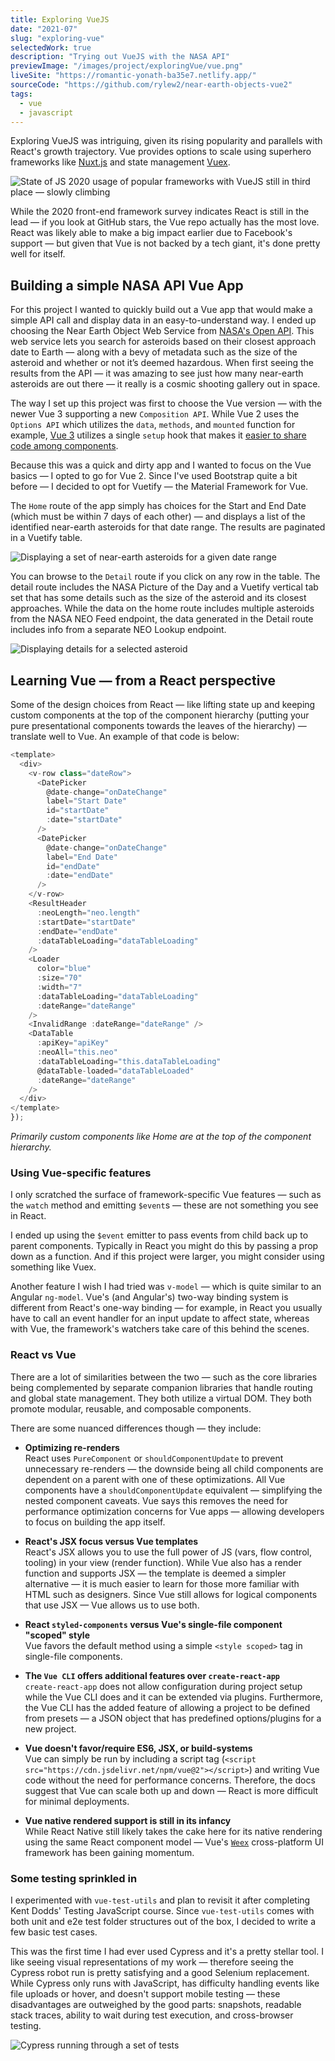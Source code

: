 ```yaml
---
title: Exploring VueJS
date: "2021-07"
slug: "exploring-vue"
selectedWork: true
description: "Trying out VueJS with the NASA API"
previewImage: "/images/project/exploringVue/vue.png"
liveSite: "https://romantic-yonath-ba35e7.netlify.app/"
sourceCode: "https://github.com/rylew2/near-earth-objects-vue2"
tags:
  - vue
  - javascript
---
```


Exploring VueJS was intriguing, given its rising popularity and parallels with React's growth trajectory. Vue provides options to scale using superhero frameworks like [Nuxt.js](https://nuxtjs.org/) and state management [Vuex](https://vuex.vuejs.org/).

![State of JS 2020 usage of popular frameworks with VueJS still in third place — slowly climbing](/images/project/exploringVue/comparison.png)

While the 2020 front-end framework survey indicates React is still in the lead — if you look at GitHub stars, the Vue repo actually has the most love. React was likely able to make a big impact earlier due to Facebook's support — but given that Vue is not backed by a tech giant, it's done pretty well for itself.

## Building a simple NASA API Vue App

For this project I wanted to quickly build out a Vue app that would make a simple API call and display data in an easy-to-understand way. I ended up choosing the Near Earth Object Web Service from [NASA's Open API](https://api.nasa.gov/). This web service lets you search for asteroids based on their closest approach date to Earth — along with a bevy of metadata such as the size of the asteroid and whether or not it’s deemed hazardous. When first seeing the results from the API — it was amazing to see just how many near-earth asteroids are out there — it really is a cosmic shooting gallery out in space.

The way I set up this project was first to choose the Vue version — with the newer Vue 3 supporting a new `Composition API`. While Vue 2 uses the `Options API` which utilizes the `data`, `methods`, and `mounted` function for example, [Vue 3](https://markus.oberlehner.net/blog/vue-3-composition-api-vs-options-api/) utilizes a single `setup` hook that makes it [easier to share code among components](https://markus.oberlehner.net/blog/vue-3-composition-api-vs-options-api/).

Because this was a quick and dirty app and I wanted to focus on the Vue basics — I opted to go for Vue 2. Since I've used Bootstrap quite a bit before — I decided to opt for Vuetify — the Material Framework for Vue.

The `Home` route of the app simply has choices for the Start and End Date (which must be within 7 days of each other) — and displays a list of the identified near-earth asteroids for that date range. The results are paginated in a Vuetify table.

![Displaying a set of near-earth asteroids for a given date range](/images/project/exploringVue/home.png)

You can browse to the `Detail` route if you click on any row in the table. The detail route includes the NASA Picture of the Day and a Vuetify vertical tab set that has some details such as the size of the asteroid and its closest approaches. While the data on the home route includes multiple asteroids from the NASA NEO Feed endpoint, the data generated in the Detail route includes info from a separate NEO Lookup endpoint.

![Displaying details for a selected asteroid](/images/project/exploringVue/detail.png)

## Learning Vue — from a React perspective

Some of the design choices from React — like lifting state up and keeping custom components at the top of the component hierarchy (putting your pure presentational components towards the leaves of the hierarchy) — translate well to Vue. An example of that code is below:

```js
<template>
  <div>
    <v-row class="dateRow">
      <DatePicker
        @date-change="onDateChange"
        label="Start Date"
        id="startDate"
        :date="startDate"
      />
      <DatePicker
        @date-change="onDateChange"
        label="End Date"
        id="endDate"
        :date="endDate"
      />
    </v-row>
    <ResultHeader
      :neoLength="neo.length"
      :startDate="startDate"
      :endDate="endDate"
      :dataTableLoading="dataTableLoading"
    />
    <Loader
      color="blue"
      :size="70"
      :width="7"
      :dataTableLoading="dataTableLoading"
      :dateRange="dateRange"
    />
    <InvalidRange :dateRange="dateRange" />
    <DataTable
      :apiKey="apiKey"
      :neoAll="this.neo"
      :dataTableLoading="this.dataTableLoading"
      @dataTable-loaded="dataTableLoaded"
      :dateRange="dateRange"
    />
  </div>
</template>
});
```

*Primarily custom components like Home are at the top of the component hierarchy.*

### Using Vue-specific features

I only scratched the surface of framework-specific Vue features — such as the `watch` method and emitting `$event`s — these are not something you see in React.

I ended up using the `$event` emitter to pass events from child back up to parent components. Typically in React you might do this by passing a prop down as a function. And if this project were larger, you might consider using something like Vuex.

Another feature I wish I had tried was `v-model` — which is quite similar to an Angular `ng-model`. Vue's (and Angular's) two-way binding system is different from React's one-way binding — for example, in React you usually have to call an event handler for an input update to affect state, whereas with Vue, the framework's watchers take care of this behind the scenes.

### React vs Vue

There are a lot of similarities between the two — such as the core libraries being complemented by separate companion libraries that handle routing and global state management. They both utilize a virtual DOM. They both promote modular, reusable, and composable components.

There are some nuanced differences though — they include:

- **Optimizing re-renders**  
  React uses `PureComponent` or `shouldComponentUpdate` to prevent unnecessary re-renders — the downside being all child components are dependent on a parent with one of these optimizations. All Vue components have a `shouldComponentUpdate` equivalent — simplifying the nested component caveats. Vue says this removes the need for performance optimization concerns for Vue apps — allowing developers to focus on building the app itself.

- **React's JSX focus versus Vue templates**  
  React's JSX allows you to use the full power of JS (vars, flow control, tooling) in your view (render function). While Vue also has a render function and supports JSX — the template is deemed a simpler alternative — it is much easier to learn for those more familiar with HTML such as designers. Since Vue still allows for logical components that use JSX — Vue allows us to use both.

- **React `styled-components` versus Vue's single-file component "scoped" style**  
  Vue favors the default method using a simple `<style scoped>` tag in single-file components.

- **The `Vue CLI` offers additional features over `create-react-app`**  
  `create-react-app` does not allow configuration during project setup while the Vue CLI does and it can be extended via plugins. Furthermore, the Vue CLI has the added feature of allowing a project to be defined from presets — a JSON object that has predefined options/plugins for a new project.

- **Vue doesn't favor/require ES6, JSX, or build-systems**  
  Vue can simply be run by including a script tag (`<script src="https://cdn.jsdelivr.net/npm/vue@2"></script>`) and writing Vue code without the need for performance concerns. Therefore, the docs suggest that Vue can scale both up and down — React is more difficult for minimal deployments.

- **Vue native rendered support is still in its infancy**  
  While React Native still likely takes the cake here for its native rendering using the same React component model — Vue's [`Weex`](https://github.com/alibaba/weex) cross-platform UI framework has been gaining momentum.

### Some testing sprinkled in

I experimented with `vue-test-utils` and plan to revisit it after completing Kent Dodds' Testing JavaScript course. Since `vue-test-utils` comes with both unit and e2e test folder structures out of the box, I decided to write a few basic test cases.

This was the first time I had ever used Cypress and it's a pretty stellar tool. I like seeing visual representations of my work — therefore seeing the Cypress robot run is pretty satisfying and a good Selenium replacement. While Cypress only runs with JavaScript, has difficulty handling events like file uploads or hover, and doesn't support mobile testing — these disadvantages are outweighed by the good parts: snapshots, readable stack traces, ability to wait during test execution, and cross-browser testing.

![Cypress running through a set of tests](/images/project/exploringVue/cypress.png)
